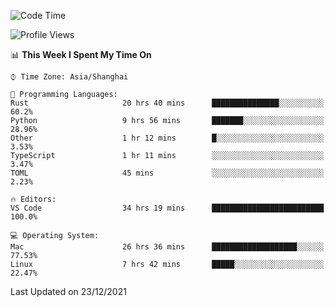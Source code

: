 <!--START_SECTION:waka-->
![Code Time](http://img.shields.io/badge/Code%20Time-850%20hrs%2056%20mins-blue)

![Profile Views](http://img.shields.io/badge/Profile%20Views-1-blue)

📊 **This Week I Spent My Time On** 

```text
⌚︎ Time Zone: Asia/Shanghai

💬 Programming Languages: 
Rust                     20 hrs 40 mins      ███████████████░░░░░░░░░░   60.2% 
Python                   9 hrs 56 mins       ███████░░░░░░░░░░░░░░░░░░   28.96% 
Other                    1 hr 12 mins        █░░░░░░░░░░░░░░░░░░░░░░░░   3.53% 
TypeScript               1 hr 11 mins        ░░░░░░░░░░░░░░░░░░░░░░░░░   3.47% 
TOML                     45 mins             ░░░░░░░░░░░░░░░░░░░░░░░░░   2.23%

🔥 Editors: 
VS Code                  34 hrs 19 mins      █████████████████████████   100.0%

💻 Operating System: 
Mac                      26 hrs 36 mins      ███████████████████░░░░░░   77.53% 
Linux                    7 hrs 42 mins       █████░░░░░░░░░░░░░░░░░░░░   22.47%

```


 Last Updated on 23/12/2021
<!--END_SECTION:waka-->
